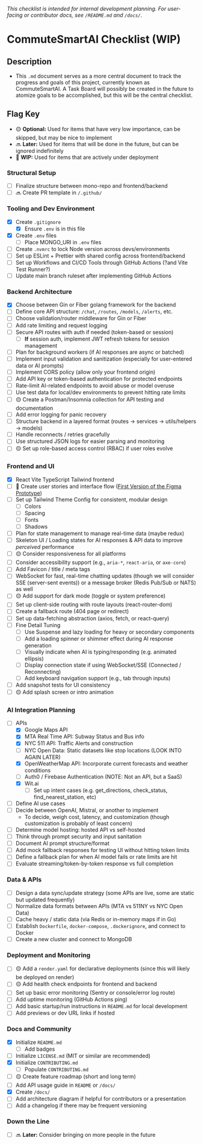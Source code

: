 _This checklist is intended for internal development planning. For user-facing or contributor docs, see `/README.md` and `/docs/`._

# CommuteSmartAI Checklist (WIP)

## Description

- This `.md` document serves as a more central document to track the progress and goals of this project, currently known as CommuteSmartAI. A Task Board will possibly be created in the future to atomize goals to be accomplished, but this will be the central checklist.

## Flag Key
- 🟡 **Optional:** Used for items that have very low importance, can be skipped, but may be nice to implement
- 🔜 **Later:** Used for items that will be done in the future, but can be ignored indefinitely
- 🚧 **WIP:** Used for items that are actively under deployment

### Structural Setup
- [ ] Finalize structure between mono-repo and frontend/backend
- [ ] 🔜 Create PR template in `/.github/`

### Tooling and Dev Environment
- [X] Create `.gitignore`
  - [X] Ensure `.env` is in this file
- [X] Create `.env` files
  - [ ] Place MONGO_URI in `.env` files
- [ ] Create `.nvmrc` to lock Node version across devs/environments
- [ ] Set up ESLint + Prettier with shared config across frontend/backend
- [ ] Set up Workflows and CI/CD Tools through GitHub Actions (?and Vite Test Runner?) 
- [ ] Update main branch ruleset after implementing GitHub Actions

### Backend Architecture
- [X] Choose between Gin or Fiber golang framework for the backend
- [ ] Define core API structure: `/chat`, `/routes`, `/models`, `/alerts`, etc.
- [ ] Choose validation/router middleware for Gin or Fiber
- [ ] Add rate limiting and request logging
- [ ] Secure API routes with auth if needed (token-based or session)
  - [ ] **If** session auth, implement JWT refresh tokens for session management
- [ ] Plan for background workers (if AI responses are async or batched)
- [ ] Implement input validation and sanitization (especially for user-entered data or AI prompts)
- [ ] Implement CORS policy (allow only your frontend origin)
- [ ] Add API key or token-based authentication for protected endpoints
- [ ] Rate-limit AI-related endpoints to avoid abuse or model overuse
- [ ] Use test data for local/dev environments to prevent hitting rate limits
- [ ] 🟡 Create a Postman/Insomnia collection for API testing and documentation
- [ ] Add error logging for panic recovery
- [ ] Structure backend in a layered format (routes → services → utils/helpers → models)
- [ ] Handle reconnects / retries gracefully
- [ ] Use structured JSON logs for easier parsing and monitoring
- [ ] 🟡 Set up role-based access control (RBAC) if user roles evolve

### Frontend and UI
- [X] React Vite TypeScript Tailwind frontend
- [ ] 🚧 Create user stories and interface flow ([First Version of the Figma Prototype](https://www.figma.com/design/Mu2B9qZHKmGP7Fsc1AU9XL/NYC-Transit-Alert-App---Prototype?node-id=0-1&m=dev&t=lTr2CI8eD2u7VaO5-1))
- [ ] Set up Tailwind Theme Config for consistent, modular design
  - [ ] Colors
  - [ ] Spacing
  - [ ] Fonts
  - [ ] Shadows
- [ ] Plan for state management to manage real-time data (maybe redux)
- [ ] Skeleton UI / Loading states for AI responses & API data to improve *perceived* performance
- [ ] 🟡 Consider responsiveness for all platforms
- [ ] Consider accessibility support (e.g., `aria-*`, `react-aria`, or `axe-core`)
- [ ] Add Favicon / title / meta tags
- [ ] WebSocket for fast, real-time chatting updates (though we will consider SSE (server-sent events)) or a message broker (Redis Pub/Sub or NATS) as well
- [ ] 🟡 Add support for dark mode (toggle or system preference)
- [ ] Set up client-side routing with route layouts (react-router-dom)
- [ ] Create a fallback route (404 page or redirect)
- [ ] Set up data-fetching abstraction (axios, fetch, or react-query)
- [ ] Fine Detail Tuning
  - [ ] Use Suspense and lazy loading for heavy or secondary components
  - [ ] Add a loading spinner or shimmer effect during AI response generation
  - [ ] Visually indicate when AI is typing/responding (e.g. animated ellipsis)
  - [ ] Display connection state if using WebSocket/SSE (Connected / Reconnecting)
  - [ ] Add keyboard navigation support (e.g., tab through inputs)
- [ ] Add snapshot tests for UI consistency
- [ ] 🟡 Add splash screen or intro animation

### AI Integration Planning
- [ ] APIs
  - [X] Google Maps API 
  - [X] MTA Real Time API: Subway Status and Bus info
  - [X] NYC 511 API: Traffic Alerts and construction
  - [ ] NYC Open Data: Static datasets like stop locations (LOOK INTO AGAIN LATER)
  - [X] OpenWeatherMap API: Incorporate current forecasts and weather conditions
  - [ ] Auth0 / Firebase Authentication (NOTE: Not an API, but a SaaS)
  - [X] Wit.ai  
    - [ ] Set up intent cases (e.g. get_directions, check_status, find_nearest_station, etc)
- [ ] Define AI use cases
- [ ] Decide between OpenAI, Mistral, or another to implement
  - To decide, weigh cost, latency, and customization (though customization is probably of least concern)
- [ ] Determine model hosting: hosted API vs self-hosted
- [ ] Think through prompt security and input sanitation
- [ ] Document AI prompt structure/format
- [ ] Add mock fallback responses for testing UI without hitting token limits
- [ ] Define a fallback plan for when AI model fails or rate limits are hit
- [ ] Evaluate streaming/token-by-token response vs full completion

### Data & APIs
- [ ] Design a data sync/update strategy (some APIs are live, some are static but updated frequently)
- [ ] Normalize data formats between APIs (MTA vs 511NY vs NYC Open Data)
- [ ] Cache heavy / static data (via Redis or in-memory maps if in Go)
- [ ] Establish `Dockerfile`, `docker-compose`, `.dockerignore`, and connect to Docker
- [ ] Create a new cluster and connect to MongoDB

### Deployment and Monitoring
- [ ] 🟡 Add a `render.yaml` for declarative deployments (since this will likely be deployed on render)
- [ ] 🟡 Add health check endpoints for frontend and backend
- [ ] Set up basic error monitoring (Sentry or console/error log route)
- [ ] Add uptime monitoring (GitHub Actions ping)
- [ ] Add basic startup/run instructions in `README.md` for local development
- [ ] Add previews or dev URL links if hosted
  
### Docs and Community
- [X] Initialize `README.md`
  - [ ] Add badges
- [ ] Initialize `LICENSE.md` (MIT or similar are recommended)
- [X] Initialize `CONTRIBUTING.md`
  - [ ] Populate `CONTRIBUTING.md`
- [ ] 🟡 Create feature roadmap (short and long term)
- [ ] Add API usage guide in `README` or `/docs/`
- [X] Create `/docs/`
- [ ] Add architecture diagram if helpful for contributors or a presentation
- [ ] Add a changelog if there may be frequent versioning

### Down the Line
- [ ] 🔜 **Later:** Consider bringing on more people in the future
